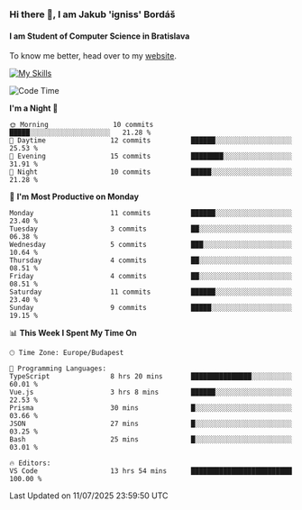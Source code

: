### Hi there 👋, I am Jakub 'igniss' Bordáš

#### I am Student of Computer Science in Bratislava
To know me better, head over to my [website](https://bordas.sk).

[![My Skills](https://skillicons.dev/icons?i=js,typescript,html,css,figma,svelte,vue,next,postgresql,nest,express,nodejs)](https://bordas.sk)


<!--START_SECTION:waka-->
![Code Time](http://img.shields.io/badge/Code%20Time-1%2C988%20hrs%207%20mins-blue)

**I'm a Night 🦉** 

```text
🌞 Morning                10 commits          █████░░░░░░░░░░░░░░░░░░░░   21.28 % 
🌆 Daytime                12 commits          ██████░░░░░░░░░░░░░░░░░░░   25.53 % 
🌃 Evening                15 commits          ████████░░░░░░░░░░░░░░░░░   31.91 % 
🌙 Night                  10 commits          █████░░░░░░░░░░░░░░░░░░░░   21.28 % 
```
📅 **I'm Most Productive on Monday** 

```text
Monday                   11 commits          ██████░░░░░░░░░░░░░░░░░░░   23.40 % 
Tuesday                  3 commits           ██░░░░░░░░░░░░░░░░░░░░░░░   06.38 % 
Wednesday                5 commits           ███░░░░░░░░░░░░░░░░░░░░░░   10.64 % 
Thursday                 4 commits           ██░░░░░░░░░░░░░░░░░░░░░░░   08.51 % 
Friday                   4 commits           ██░░░░░░░░░░░░░░░░░░░░░░░   08.51 % 
Saturday                 11 commits          ██████░░░░░░░░░░░░░░░░░░░   23.40 % 
Sunday                   9 commits           █████░░░░░░░░░░░░░░░░░░░░   19.15 % 
```


📊 **This Week I Spent My Time On** 

```text
🕑︎ Time Zone: Europe/Budapest

💬 Programming Languages: 
TypeScript               8 hrs 20 mins       ███████████████░░░░░░░░░░   60.01 % 
Vue.js                   3 hrs 8 mins        ██████░░░░░░░░░░░░░░░░░░░   22.53 % 
Prisma                   30 mins             █░░░░░░░░░░░░░░░░░░░░░░░░   03.66 % 
JSON                     27 mins             █░░░░░░░░░░░░░░░░░░░░░░░░   03.25 % 
Bash                     25 mins             █░░░░░░░░░░░░░░░░░░░░░░░░   03.01 % 

🔥 Editors: 
VS Code                  13 hrs 54 mins      █████████████████████████   100.00 % 
```


 Last Updated on 11/07/2025 23:59:50 UTC
<!--END_SECTION:waka-->
